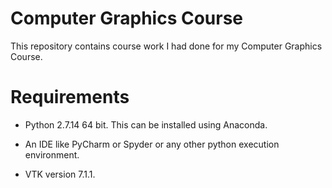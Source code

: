 # Computer Graphics Course
This repository contains course work I had done for my Computer Graphics Course. 

# Requirements
   + Python 2.7.14 64 bit. This can be installed using Anaconda.
    
   + An IDE like PyCharm or Spyder or any other python execution environment. 
    
   + VTK version 7.1.1.
